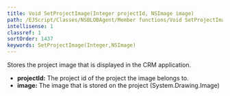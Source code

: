 ```yaml
---
title: Void SetProjectImage(Integer projectId, NSImage image)
path: /EJScript/Classes/NSBLOBAgent/Member functions/Void SetProjectImage(Integer p_0, NSImage p_1)
intellisense: 1
classref: 1
sortOrder: 1437
keywords: SetProjectImage(Integer,NSImage)
---
```



Stores the project image that is displayed in the CRM application.



* **projectId:** The project id of the project the image belongs to.
* **image:** The image that is stored on the project (System.Drawing.Image)


